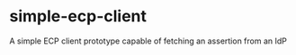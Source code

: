 simple-ecp-client
=================

A simple ECP client prototype capable of fetching an assertion from an IdP